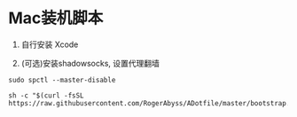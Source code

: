 # Mac装机脚本

1. 自行安装 Xcode

2. (可选)安装shadowsocks, 设置代理翻墙
```shell
sudo spctl --master-disable
```

```shell
sh -c "$(curl -fsSL https://raw.githubusercontent.com/RogerAbyss/ADotfile/master/bootstrap.sh)"
```